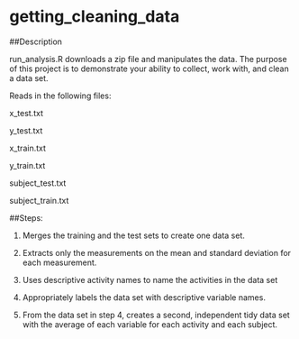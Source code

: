 # getting_cleaning_data

##Description

run_analysis.R downloads a zip file and manipulates the data. 
The purpose of this project is to demonstrate your ability to collect, work with, and clean a data set.

Reads in the following files:

x_test.txt

y_test.txt

x_train.txt

y_train.txt

subject_test.txt

subject_train.txt


##Steps:

1. Merges the training and the test sets to create one data set.

2. Extracts only the measurements on the mean and standard deviation for each measurement.

3. Uses descriptive activity names to name the activities in the data set

4. Appropriately labels the data set with descriptive variable names.

5. From the data set in step 4, creates a second, independent tidy data set with the average of each variable for each activity and each subject.

